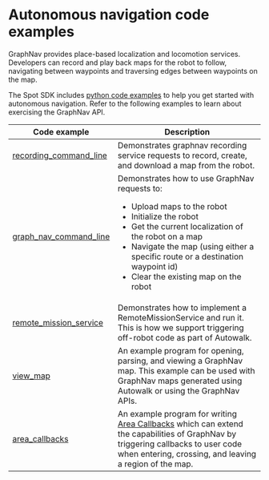 <!--
Copyright (c) 2022 Boston Dynamics, Inc.  All rights reserved.

Downloading, reproducing, distributing or otherwise using the SDK Software
is subject to the terms and conditions of the Boston Dynamics Software
Development Kit License (20191101-BDSDK-SL).
-->

# Autonomous navigation code examples

GraphNav provides place-based localization and locomotion services. Developers can record and play back maps for the robot to follow, navigating between waypoints and traversing edges between waypoints on the map.

The Spot SDK includes [python code examples](../../../python/examples/README.md) to help you get started with autonomous navigation. Refer to the following examples to learn about exercising the GraphNav API.

| Code example | Description                                   |
| ------------ | --------------------------------------------- |
| [recording_command_line](../../../python/examples/graph_nav_command_line/README.md) |	Demonstrates graphnav recording service requests to record, create, and download a map from the robot. |
| [graph_nav_command_line](../../../python/examples/graph_nav_command_line/README.md) |	Demonstrates how to use GraphNav requests to: <ul><li>Upload maps to the robot<li>Initialize the robot<li>Get the current localization of the robot on a map<li>Navigate the map (using either a specific route or a destination waypoint id)<li>Clear the existing map on the robot</ul> |
| [remote_mission_service](../../../python/examples/remote_mission_service/README.md) |	Demonstrates how to implement a RemoteMissionService and run it. This is how we support triggering off-robot code as part of Autowalk. |
| [view_map](../../../python/examples/graph_nav_view_map/README.md) |	An example program for opening, parsing, and viewing a GraphNav map. This example can be used with GraphNav maps generated using Autowalk or using the GraphNav APIs. |
| [area_callbacks](../../../python/examples/area_callback/README.md) |	An example program for writing [Area Callbacks](graphnav_area_callbacks.md) which can extend the capabilities of GraphNav by triggering callbacks to user code when entering, crossing, and leaving a region of the map. |


<!--- image and page reference link definitions --->
[autonomous-top]: Readme.md "Spot SDK: Autonomy, GraphNav, and Missions"
[code-examples]: autonomous_navigation_code_examples.md "Autonomous navigation code examples"
[components]: components_of_autonomous_navigation.md "Components of autonomous navigation"
[typical]: typical_autonomous_navigation_use_case.md "Typical autonomous navigation use cases"
[autonomous-services]: autonomous_navigation_services.md "Autonomous navigation services"
[service]: graphnav_service.md "GraphNav service"
[map-structure]: graphnav_map_structure.md "GraphNav map structure"
[initialization]: initialization.md "Initialization"
[localization]: localization.md "Localization"
[locomotion]: graphnav_and_robot_locomotion.md "GraphNav and robot locomotion"
[missions]: missions_service.md "Missions service"
